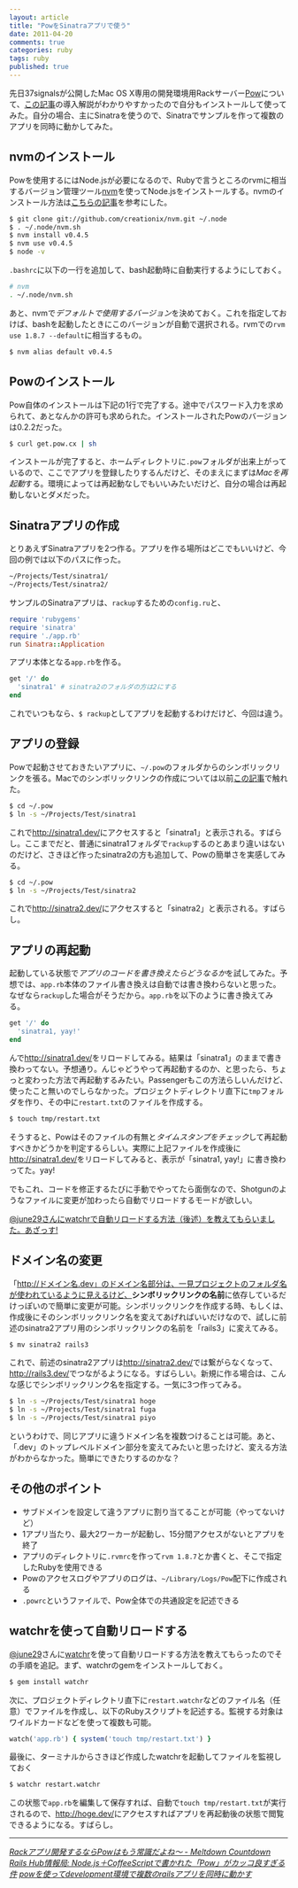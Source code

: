 ```yaml
---
layout: article
title: "PowをSinatraアプリで使う"
date: 2011-04-20
comments: true
categories: ruby
tags: ruby
published: true
---
```


先日37signalsが公開したMac OS X専用の開発環境用Rackサーバー[Pow](http://pow.cx/)について、[この記事](http://d.hatena.ne.jp/marutanm/20110418/p1)の導入解説がわかりやすかったので自分もインストールして使ってみた。自分の場合、主にSinatraを使うので、Sinatraでサンプルを作って複数のアプリを同時に動かしてみた。

<!-- READMORE -->


## nvmのインストール

Powを使用するにはNode.jsが必要になるので、Rubyで言うところのrvmに相当するバージョン管理ツール[nvm](https://github.com/creationix/nvm)を使ってNode.jsをインストールする。nvmのインストール方法は[こちらの記事](http://blog.summerwind.jp/archives/1464)を参考にした。

~~~ sh
$ git clone git://github.com/creationix/nvm.git ~/.node
$ . ~/.node/nvm.sh
$ nvm install v0.4.5
$ nvm use v0.4.5
$ node -v
~~~

`.bashrc`に以下の一行を追加して、bash起動時に自動実行するようにしておく。

~~~ sh
# nvm
. ~/.node/nvm.sh
~~~

あと、nvmで*デフォルトで使用するバージョン*を決めておく。これを指定しておけば、bashを起動したときにこのバージョンが自動で選択される。rvmでの`rvm use 1.8.7 --default`に相当するもの。

~~~ sh
$ nvm alias default v0.4.5
~~~


## Powのインストール

Pow自体のインストールは下記の1行で完了する。途中でパスワード入力を求められて、あとなんかの許可も求められた。インストールされたPowのバージョンは0.2.2だった。

~~~ sh
$ curl get.pow.cx | sh
~~~

インストールが完了すると、ホームディレクトリに`.pow`フォルダが出来上がっているので、ここでアプリを登録したりするんだけど、そのまえにまずは*Macを再起動*する。環境によっては再起動なしでもいいみたいだけど、自分の場合は再起動しないとダメだった。


## Sinatraアプリの作成

とりあえずSinatraアプリを2つ作る。アプリを作る場所はどこでもいいけど、今回の例では以下のパスに作った。

~~~ sh
~/Projects/Test/sinatra1/
~/Projects/Test/sinatra2/
~~~

サンプルのSinatraアプリは、`rackup`するための`config.ru`と、

~~~ ruby
require 'rubygems'
require 'sinatra'
require './app.rb'
run Sinatra::Application
~~~

アプリ本体となる`app.rb`を作る。

~~~ ruby
get '/' do
  'sinatra1' # sinatra2のフォルダの方は2にする
end
~~~

これでいつもなら、`$ rackup`としてアプリを起動するわけだけど、今回は違う。


## アプリの登録

Powで起動させておきたいアプリに、`~/.pow`のフォルダからのシンボリックリンクを張る。Macでのシンボリックリンクの作成については以前[この記事](/2011/03/01/vim-vimrc-vimperator-dropbox-windows-mac-share)で触れた。

~~~ sh
$ cd ~/.pow
$ ln -s ~/Projects/Test/sinatra1
~~~

これで<http://sinatra1.dev/>にアクセスすると「sinatra1」と表示される。すばらし。ここまでだと、普通にsinatra1フォルダで`rackup`するのとあまり違いはないのだけど、さきほど作ったsinatra2の方も追加して、Powの簡単さを実感してみる。

~~~ sh
$ cd ~/.pow
$ ln -s ~/Projects/Test/sinatra2
~~~

これで<http://sinatra2.dev/>にアクセスすると「sinatra2」と表示される。すばらし。


## アプリの再起動

起動している状態で*アプリのコードを書き換えたらどうなるか*を試してみた。予想では、`app.rb`本体のファイル書き換えは自動では書き換わらないと思った。なぜなら`rackup`した場合がそうだから。`app.rb`を以下のように書き換えてみる。

~~~ ruby
get '/' do
  'sinatra1, yay!'
end
~~~

んで<http://sinatra1.dev/>をリロードしてみる。結果は「sinatra1」のままで書き換わってない。予想通り。んじゃどうやって再起動するのか、と思ったら、ちょっと変わった方法で再起動するみたい。Passengerもこの方法らしいんだけど、使ったこと無いのでしらなかった。プロジェクトディレクトリ直下に`tmp`フォルダを作り、その中に`restart.txt`のファイルを作成する。

~~~ sh
$ touch tmp/restart.txt
~~~

そうすると、Powはそのファイルの有無と*タイムスタンプをチェック*して再起動すべきかどうかを判定するらしい。実際に上記ファイルを作成後に<http://sinatra1.dev/>をリロードしてみると、表示が「sinatra1, yay!」に書き換わってた。yay!

でもこれ、コードを修正するたびに手動でやってたら面倒なので、Shotgunのようなファイルに変更が加わったら自動でリロードするモードが欲しい。

<ins>[@june29](http://twitter.com/june29)さんに[watchr](http://d.hatena.ne.jp/secondlife/20110121/1295609110)で自動リロードする方法（後述）を教えてもらいました。あざっす!</ins>


## ドメイン名の変更

「http://ドメイン名.dev」のドメイン名部分は、一見プロジェクトのフォルダ名が使われているように見えるけど、<span style="font-weight:bold;">シンボリックリンクの名前</span>に依存しているだけっぽいので簡単に変更が可能。シンボリックリンクを作成する時、もしくは、作成後にそのシンボリックリンク名を変えてあげればいいだけなので、試しに前述のsinatra2アプリ用のシンボリックリンクの名前を「rails3」に変えてみる。

~~~ sh
$ mv sinatra2 rails3
~~~

これで、前述のsinatra2アプリは<http://sinatra2.dev/>では繋がらなくなって、<http://rails3.dev/>でつながるようになる。すばらしい。新規に作る場合は、こんな感じでシンボリックリンク名を指定する。一気に3つ作ってみる。

~~~ sh
$ ln -s ~/Projects/Test/sinatra1 hoge
$ ln -s ~/Projects/Test/sinatra1 fuga
$ ln -s ~/Projects/Test/sinatra1 piyo
~~~

というわけで、同じアプリに違うドメイン名を複数つけることは可能。あと、「.dev」のトップレベルドメイン部分を変えてみたいと思ったけど、変える方法がわからなかった。簡単にできたりするのかな？


## その他のポイント

- サブドメインを設定して違うアプリに割り当てることが可能（やってないけど）
- 1アプリ当たり、最大2ワーカーが起動し、15分間アクセスがないとアプリを終了
- アプリのディレクトリに`.rvmrc`を作って`rvm 1.8.7`とか書くと、そこで指定したRubyを使用できる
- Powのアクセスログやアプリのログは、`~/Library/Logs/Pow`配下に作成される
- `.powrc`というファイルで、Pow全体での共通設定を記述できる


## watchrを使って自動リロードする

[@june29](http://twitter.com/june29)さんに[watchr](http://d.hatena.ne.jp/secondlife/20110121/1295609110)を使って自動リロードする方法を教えてもらったのでその手順を追記。まず、watchrのgemをインストールしておく。

~~~ sh
$ gem install watchr
~~~

次に、プロジェクトディレクトリ直下に`restart.watchr`などのファイル名（任意）でファイルを作成し、以下のRubyスクリプトを記述する。監視する対象はワイルドカードなどを使って複数も可能。

~~~ ruby
watch('app.rb') { system('touch tmp/restart.txt') }
~~~

最後に、ターミナルからさきほど作成したwatchrを起動してファイルを監視しておく

~~~ sh
$ watchr restart.watchr
~~~

この状態で`app.rb`を編集して保存すれば、自動で`touch tmp/restart.txt`が実行されるので、<http://hoge.dev/>にアクセスすればアプリを再起動後の状態で閲覧できるようになる。すばらし。

* * *

<cite>[Rackアプリ開発するならPowはもう常識だよね～ - Meltdown Countdown](http://d.hatena.ne.jp/marutanm/20110418/p1)</cite>
<cite>[Rails Hub情報局: Node.js＋CoffeeScriptで書かれた「Pow」がカッコ良すぎる件](http://el.jibun.atmarkit.co.jp/rails/2011/04/powrails-1d0e.html)</cite>
<cite>[powを使ってdevelopment環境で複数のrailsアプリを同時に動かす](http://memo.yomukaku.net/entries/261)</cite>
